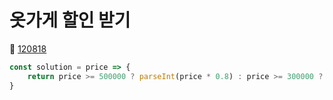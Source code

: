 # 옷가게 할인 받기
🔗 <a href="https://school.programmers.co.kr/learn/courses/30/lessons/120818">120818</a>

```javascript
const solution = price => {
    return price >= 500000 ? parseInt(price * 0.8) : price >= 300000 ? parseInt(price * 0.9) : price >= 100000 ? parseInt(price * 0.95) : price
}
```
